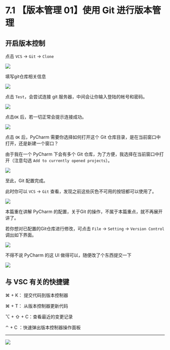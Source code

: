 # 7.1 【版本管理 01】使用 Git 进行版本管理



## 开启版本控制

点击 `VCS` -> `Git` -> `Clone`

![](http://image.iswbm.com/20191211100048.png)

填写git仓库相关信息

![](http://image.iswbm.com/20191211100657.png)

点击 `Test`，会尝试连接 git 服务器，中间会让你输入登陆的帐号和密码。

![](http://image.iswbm.com/20191211101706.png)

点击`OK` 后，若一切正常会提示连接成功。

![](http://image.iswbm.com/20191211101845.png)

点击 `OK` 后，PyCharm 需要你选择如何打开这个 Git 仓库目录，是在当前窗口中打开，还是新建一个窗口？

由于我在一个 PyCharm 下会有多个 Git 仓库，为了方便，我选择在当前窗口中打开（注意勾选 `Add to currently opened projects`）。

![](http://image.iswbm.com/20191211102501.png)

至此，Git 配置完成。

此时你可以 `VCS` -> `Git` 查看，发现之前这些灰色不可用的按钮都可以使用了。

![](http://image.iswbm.com/20191211102826.png)

本篇重在讲解 PyCharm 的配置，关于Git 的操作，不属于本篇重点，就不再展开讲了。

若你想对已配置的Git仓库进行修改，可点击 `File` -> `Setting` -> `Version Control` 调出如下界面。

![](http://image.iswbm.com/20191211133836.png)

不得不说 PyCharm 的这 UI 做得可以，随便改了个东西提交一下

![](http://image.iswbm.com/20191211143510.png)



## 与 VSC 有关的快捷键

⌘ + K： 提交代码到版本控制器

⌘ + T： 从版本控制器更新代码

⌥ + ⇧ + C：查看最近的变更记录

⌃ + C ：快速弹出版本控制器操作面板



---

![](https://open.weixin.qq.com/qr/code?username=idealyard)